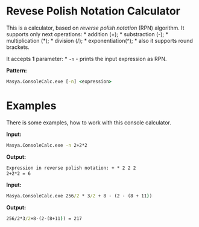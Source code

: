 Revese Polish Notation Calculator
=====
This is a calculator, based on *reverse polish notation* (RPN) algorithm.
It supports only next operations:
    * addition (+);
    * substraction (-);
    * multiplication (\*);
    * division (/);
    * exponentiation(^);
    * also it supports round brackets.

It accepts **1** parameter:
    * `-n` - prints the input expression as RPN.

**Pattern:**
```cmd
Masya.ConsoleCalc.exe [-n] <expression>
```

Examples
=====
There is some examples, how to work with this console calculator.

**Input:**
```cmd
Masya.ConsoleCalc.exe -n 2+2*2
```

**Output:**
```cmd
Expression in reverse polish notation: + * 2 2 2
2+2*2 = 6
```

**Input:**
```cmd
Masya.ConsoleCalc.exe 256/2 * 3/2 + 8 - (2 - (8 + 11))
```

**Output:**
```cmd
256/2*3/2+8-(2-(8+11)) = 217
```